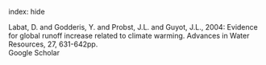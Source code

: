 index: hide

<div class="Citation">

  <div class="Citation-body">
    <div class="Citation-text">Labat, D. and Godderis, Y. and Probst, J.L. and Guyot, J.L., 2004: Evidence for global runoff increase related to climate warming. <span class="Article-journal">Advances in Water Resources, </span><span class="Article-volume">27, </span>631-642pp.</div>
    <div class="Citation-links">
      <div class="CitationLink" data-href="https://scholar.google.com/scholar?q=Evidence+for+global+runoff+increase+related+to+climate+warming">
        <div class="CitationLink-icon CitationLink-Scholar"></div>
        <div class="CitationLink-text">Google Scholar</div>
      </div>
    </div>
  </div>
</div>


<div class="Citation-copy">

</div>